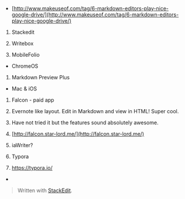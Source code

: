 
-   [http://www.makeuseof.com/tag/6-markdown-editors-play-nice-google-drive/](http://www.makeuseof.com/tag/6-markdown-editors-play-nice-google-drive/)
    

1.  Stackedit
    
2.  Writebox
    
3.  MobileFolio
    

-   ChromeOS
    

1.  Markdown Preview Plus
    

-   Mac & iOS
    

1.  Falcon - paid app
    

1.  Evernote like layout. Edit in Markdown and view in HTML! Super cool.
    

1.  Have not tried it but the features sound absolutely awesome.
    

3.  [http://falcon.star-lord.me/](http://falcon.star-lord.me/)
    

3.  iaWriter?
    
4.  Typora
    

1.  https://typora.io/
    

-

> Written with [StackEdit](https://stackedit.io/).
<!--stackedit_data:
eyJoaXN0b3J5IjpbMTgzMTI5MjA3N119
-->